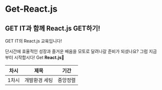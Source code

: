 # Get-React.js
## GET IT과 함께 React.js GET하기!

GET IT의 React.js 교육입니다! 

단시간에 효율적인 성장과 즐거운 배움을 모토로 달려나갈 준비가 되셨나요?
그럼 지금부터 시작합시다! Get **React.js**👊

|차시|제목|기간|
|:---:|:---:|:---:|
|1차시|개발환경 세팅|중앙정렬|
